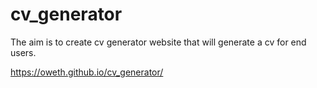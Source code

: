 # cv_generator

The aim is to create cv generator website that will generate a cv for end users. 

https://oweth.github.io/cv_generator/
